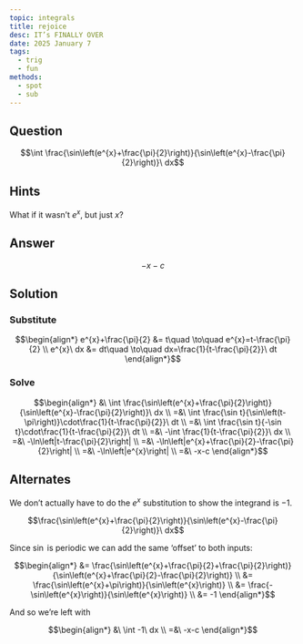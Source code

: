 ```yaml
---
topic: integrals
title: rejoice
desc: IT’s FINALLY OVER
date: 2025 January 7
tags:
  - trig
  - fun
methods:
  - spot
  - sub
---
```



## Question
```math
\int \frac{\sin\left(e^{x}+\frac{\pi}{2}\right)}{\sin\left(e^{x}-\frac{\pi}{2}\right)}\ dx
```


## Hints

What if it wasn’t $e^x$, but just $x$?


## Answer
```math
-x-c
```


## Solution

### Substitute
```math
\begin{align*}
  e^{x}+\frac{\pi}{2} &= t\quad \to\quad e^{x}=t-\frac{\pi}{2}
  \\ e^{x}\ dx &= dt\quad \to\quad dx=\frac{1}{t-\frac{\pi}{2}}\ dt
\end{align*}
```

### Solve
```math
\begin{align*}
  &\ \int \frac{\sin\left(e^{x}+\frac{\pi}{2}\right)}{\sin\left(e^{x}-\frac{\pi}{2}\right)}\ dx
  \\ =&\ \int \frac{\sin t}{\sin\left(t-\pi\right)}\cdot\frac{1}{t-\frac{\pi}{2}}\ dt
  \\ =&\ \int \frac{\sin t}{-\sin t}\cdot\frac{1}{t-\frac{\pi}{2}}\ dt
  \\ =&\ -\int \frac{1}{t-\frac{\pi}{2}}\ dx
  \\ =&\ -\ln\left|t-\frac{\pi}{2}\right|
  \\ =&\ -\ln\left|e^{x}+\frac{\pi}{2}-\frac{\pi}{2}\right|
  \\ =&\ -\ln\left|e^{x}\right|
  \\ =&\ -x-c
\end{align*}
```


## Alternates

We don’t actually have to do the $e^x$ substitution to show the integrand is $-1$.

```math
\frac{\sin\left(e^{x}+\frac{\pi}{2}\right)}{\sin\left(e^{x}-\frac{\pi}{2}\right)}\ dx
```

Since $\sin$ is periodic we can add the same ‘offset’ to both inputs:

```math
\begin{align*}
  &= \frac{\sin\left(e^{x}+\frac{\pi}{2}+\frac{\pi}{2}\right)}{\sin\left(e^{x}+\frac{\pi}{2}-\frac{\pi}{2}\right)}
  \\ &= \frac{\sin\left(e^{x}+\pi\right)}{\sin\left(e^{x}\right)}
  \\ &= \frac{-\sin\left(e^{x}\right)}{\sin\left(e^{x}\right)}
  \\ &= -1
\end{align*}
```

And so we’re left with

```math
\begin{align*}
  &\ \int -1\ dx
  \\ =&\ -x-c
\end{align*}
```
